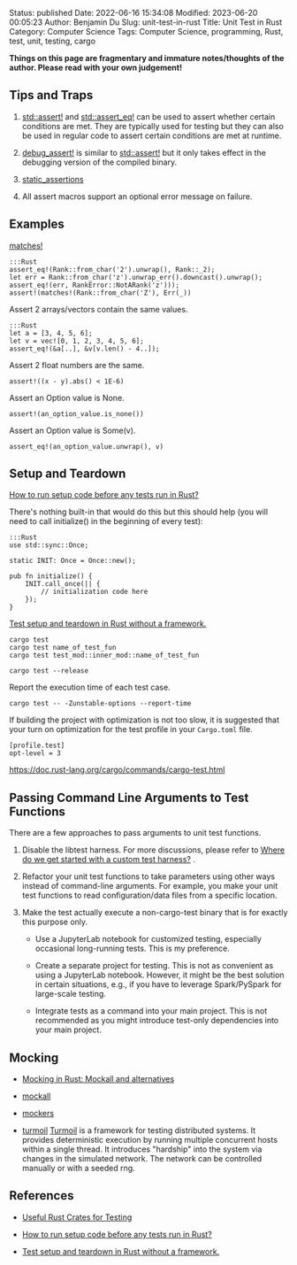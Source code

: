 Status: published
Date: 2022-06-16 15:34:08
Modified: 2023-06-20 00:05:23
Author: Benjamin Du
Slug: unit-test-in-rust
Title: Unit Test in Rust
Category: Computer Science
Tags: Computer Science, programming, Rust, test, unit, testing, cargo

**Things on this page are fragmentary and immature notes/thoughts of the author. Please read with your own judgement!**

## Tips and Traps

1. [std::assert!](https://doc.rust-lang.org/std/macro.assert.html)
    and
    [std::assert_eq!](https://doc.rust-lang.org/std/macro.assert_eq.html)
    can be used to assert whether certain conditions are met.
    They are typically used for testing
    but they can also be used in regular code
    to assert certain conditions are met at runtime.

2. [debug_assert!](https://doc.rust-lang.org/std/macro.debug_assert.html)
    is similar to 
    [std::assert!](https://doc.rust-lang.org/std/macro.assert.html)
    but it only takes effect in the debugging version of the compiled binary.

3. [static_assertions](https://crates.io/crates/static_assertions)

4. All assert macros support an optional error message on failure.

## Examples

[matches!](https://doc.rust-lang.org/core/macro.matches.html)

    :::Rust
    assert_eq!(Rank::from_char('2').unwrap(), Rank::_2);
    let err = Rank::from_char('z').unwrap_err().downcast().unwrap();
    assert_eq!(err, RankError::NotARank('z')));
    assert!(matches!(Rank::from_char('Z'), Err(_))

Assert 2 arrays/vectors contain the same values.

    :::Rust
    let a = [3, 4, 5, 6];
    let v = vec![0, 1, 2, 3, 4, 5, 6];
    assert_eq!(&a[..], &v[v.len() - 4..]);

Assert 2 float numbers are the same.

    assert!((x - y).abs() < 1E-6)

Assert an Option value is None.

    assert!(an_option_value.is_none())

Assert an Option value is Some(v).

    assert_eq!(an_option_value.unwrap(), v)

## Setup and Teardown

[How to run setup code before any tests run in Rust?](https://stackoverflow.com/questions/58006033/how-to-run-setup-code-before-any-tests-run-in-rust)

There's nothing built-in that would do this but this should help (you will need to call initialize() in the beginning of every test):

    :::Rust
    use std::sync::Once;

    static INIT: Once = Once::new();

    pub fn initialize() {
        INIT.call_once(|| {
            // initialization code here
        });
    }

[Test setup and teardown in Rust without a framework.](https://medium.com/@ericdreichert/test-setup-and-teardown-in-rust-without-a-framework-ba32d97aa5ab)

    cargo test
    cargo test name_of_test_fun
    cargo test test_mod::inner_mod::name_of_test_fun

    cargo test --release 

Report the execution time of each test case.

    cargo test -- -Zunstable-options --report-time

If building the project with optimization is not too slow, 
it is suggested that your turn on optimization for the test profile 
in your `Cargo.toml` file.

    [profile.test]
    opt-level = 3

https://doc.rust-lang.org/cargo/commands/cargo-test.html

## Passing Command Line Arguments to Test Functions

There are a few approaches to pass arguments to unit test functions.

1. Disable the libtest harness.
    For more discussions,
    please refer to
    [Where do we get started with a custom test harness?](https://www.infinyon.com/blog/2021/04/rust-custom-test-harness/#where-do-we-get-started-with-a-custom-test-harness)
    .

2. Refactor your unit test functions to take parameters using other ways 
    instead of command-line arguments.
    For example,
    you make your unit test functions to read configuration/data files 
    from a specific location.

3. Make the test actually execute a non-cargo-test binary that is for exactly this purpose only.

    - Use a JupyterLab notebook for customized testing, 
        especially occasional long-running tests.
        This is my preference.

    - Create a separate project for testing.
        This is not as convenient as using a JupyterLab notebook.
        However,
        it might be the best solution in certain situations,
        e.g., 
        if you have to leverage Spark/PySpark for large-scale testing.

    - Integrate tests as a command into your main project.
        This is not recommended 
        as you might introduce test-only dependencies into your main project.

## Mocking

- [Mocking in Rust: Mockall and alternatives](https://blog.logrocket.com/mocking-rust-mockall-alternatives)

- [mockall](https://crates.io/crates/mockall)

- [mockers](https://crates.io/crates/mockers)

- [turmoil](https://crates.io/crates/turmoil)
[Turmoil](https://crates.io/crates/turmoil)
is a framework for testing distributed systems. 
It provides deterministic execution by running multiple concurrent hosts within a single thread. 
It introduces "hardship" into the system via changes in the simulated network. 
The network can be controlled manually or with a seeded rng.

## References

- [Useful Rust Crates for Testing](https://www.legendu.net/misc/blog/useful-rust-crates-for-testing)

- [How to run setup code before any tests run in Rust?](https://stackoverflow.com/questions/58006033/how-to-run-setup-code-before-any-tests-run-in-rust)

- [Test setup and teardown in Rust without a framework.](https://medium.com/@ericdreichert/test-setup-and-teardown-in-rust-without-a-framework-ba32d97aa5ab)

